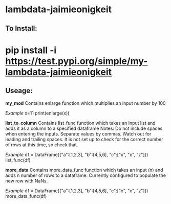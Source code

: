 # lambdata-jaimieonigkeit
## To Install:
# pip install -i https://test.pypi.org/simple/my-lambdata-jaimieonigkeit

## Useage:
**my_mod**
Contains enlarge function which multiplies an input number by 100

*Example*
x=11
print(enlarge(x))
        
**list_to_column**
Contains list_func function which takes an input list and adds it as a column 
to a specified dataframe
Notes: Do not include spaces when entering the inputs. 
Separate values by commas. 
Watch out for leading and trailing spaces.
It is not set up to check for the correct number of rows at this time, so check that.

*Example*
df = DataFrame({"a":[1,2,3], "b":[4,5,6], "c":["x", "x", "z"]})
list_func(df)

**more_data**
Contains more_data_func function which takes an input (n)  and adds n number 
of rows to a dataframe. 
Currently configured to populate the new row with NaNs.

*Example*
df = DataFrame({"a":[1,2,3], "b":[4,5,6], "c":["x", "x", "z"]})
more_data_func(df)
